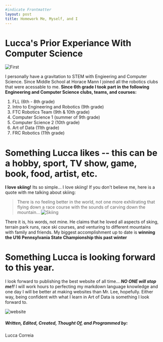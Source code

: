 ```yaml
--- 
#indicate Frontmatter
layout: post
title: Homework Me, Myself, and I
---
```


# Lucca's Prior Experiance With Computer Science

![First](https://www.team340.org/wp/wp-content/uploads/2015/09/2854749_orig.jpg)

I personally have a gravitation to STEM with Engieering and Computer Science. Since Middle School at Horace Mann I joined all the robotics clubs that were acessable to me. **Since 6th grade I took part in the following Engineering and Computer Science clubs, teams, and courses:** 
1. FLL (6th - 8th grade)
2. Intro to Engineering and Robotics (9th grade)
3. FTC Robotics Team (9th & 10th grade)
4. Computer Science 1 (summer of 9th grade)
5. Computer Science 2 (10th grade)
6. Art of Data (11th grade)
7. FRC Robotics (11th grade)


# Something Lucca likes -- this can be a hobby, sport, TV show, game, book, food, artist, etc. 

**I love skiing!** Its so simple... I love skiing! If you don't believe me, here is a quote with me talking about skiing:

> There is no feeling better in the world, not one more exhilirating that flying down a race course with the sounds of carving down the mountain...
![Skiing](https://upload.wikimedia.org/wikipedia/commons/c/ca/20170213_HIRSCHER_MARCEL_C6864.jpg)

There it is, his words, not mine. He claims that he loved all aspects of sking, terrain park runs, race ski courses, and venturing to different mountains with family and friends. My biggest accomplishment up to date is **winning the U16 Pennsylvania State Championship this past winter**

# Something Lucca is looking forward to this year. 

I look forward to publishing the best website of all time... **_NO ONE will stop me!!_** I will work hours to perfecting my markdown language knowledge and one day I will be better at making websites than Mr. Lee, hopefully. Either way, being confident with what I learn in Art of Data is something I look forward to. 

![website](https://www.strikingly.com/content/static/8997a1f027e068fe990b5825255e2c40/a1b30/2019-09-19-best-website-creator-for-startups.png)

##### Written, Edited, Created, Thought Of, and Programmed by: 

Lucca Correia